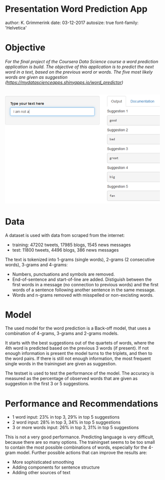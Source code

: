 Presentation Word Prediction App
========================================================
author: K. Grimmerink
date: 03-12-2017
autosize: true
font-family: 'Helvetica'

Objective
========================================================

###### For the final project of the Coursera Data Science course a word prediction application is build. The objective of this application is to predict the next word in a text, based on the previous word or words. The five most likely words are given as suggestion (https://mydatascienceapps.shinyapps.io/word_predictor) 
![plot of chunk unnamed-chunk-1](./Application.png)



Data
========================================================

A dataset is used with data from scraped from the internet:
- training: 47202 tweets, 17985 blogs, 1545 news messages
- test: 11800 tweets, 4496 blogs, 386 news messages

The text is tokenized into 1-grams (single words), 2-grams (2 consecutive words), 3-grams and 4-grams:
- Numbers, punctuations and symbols are removed. 
- End-of-sentence and start-of-line are added. Distiguish between the first words in a message (no connection to previous words) and the first words of a sentence following another sentence in the same message. 
- Words and n-grams removed with misspelled or non-excisting words.

Model
========================================================

The used model for the word prediction is a Back-off model, that uses a combination of 4-grams, 3-grams and 2-grams models. 

It starts with the best suggestions out of the quartets of words, where the 4th word is predicted based on the previous 3 words (if present). If not enough information is present
the model turns to the triplets, and then to the word pairs. If there is still not enough information, the most frequent single words in the trainingset are given as suggestion.

The testset is used to test the performance of the model. The accuracy is measured as the percentage of observed words that are given as suggestion in the first 3 or 5 suggestions. 

Performance and Recommendations
========================================================

* 1 word input: 23% in top 3, 29% in top 5 suggestions
* 2 word input: 28% in top 3, 34% in top 5 suggestions
* 3 or more words input: 26% in top 3, 31% in top 5 suggestions

This is not a very good performance. Predicting language is very difficult, because there are so many options. The trainingset seems to be too small to contain the most possible combinations of words, especially for the 4-gram model. Further possible actions that can improve the results are:
* More sophisticated smoothing
* Adding components for sentence structure
* Adding other sources of text
